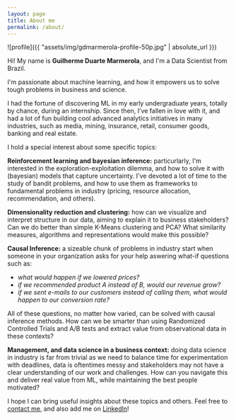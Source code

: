 ```yaml
---
layout: page
title: About me
permalink: /about/
---
```


<!--- (<img align="center" src="https://github.com/gdmarmerola/gdmarmerola.github.io/blob/master/assets/img/gdmarmerola-profile.jpg" width="150"> -->

![profile]({{ "assets/img/gdmarmerola-profile-50p.jpg" | absolute_url }})
 
Hi! My name is **Guilherme Duarte Marmerola**, and I'm a Data Scientist from Brazil. 

I'm passionate about machine learning, and how it empowers us to solve tough problems in business and science. 

I had the fortune of discovering ML in my early undergraduate years, totally by chance, during an internship. Since then, I’ve fallen in love with it, and had a lot of fun building cool advanced analytics initiatives in many industries, such as media, mining, insurance, retail, consumer goods, banking and real estate.

I hold a special interest about some specific topics:

**Reinforcement learning and bayesian inference:** particurlarly, I'm interested in the exploration-exploitation dilemma, and how to solve it with (bayesian) models that capture uncertainty. I've devoted a lot of time to the study of bandit problems, and how to use them as frameworks to fundamental problems in industry (pricing, resource allocation, recommendation, and others).

**Dimensionality reduction and clustering:** how can we visualize and interpret structure in our data, aiming to explain it to business stakeholders? Can we do better than simple K-Means clustering and PCA? What similarity measures, algorithms and representations would make this possible?

**Causal Inference:** a sizeable chunk of problems in industry start when someone in your organization asks for your help aswering what-if questions such as: 
* *what would happen if we lowered prices?*
* *if we recommended product A instead of B, would our revenue grow?*
* *if we sent e-mails to our customers instead of calling them, what would happen to our conversion rate?*

All of these questions, no matter how varied, can be solved with causal inference methods. How can we be smarter than using Randomized Controlled Trials and A/B tests and extract value from observational data in these contexts?

**Management, and data science in a business context:** doing data science in industry is far from trivial as we need to balance time for experimentation with deadlines, data is oftentimes messy and stakeholders may not have a clear understanding of our work and challenges. How can you navigate this and deliver real value from ML, while maintaining the best people motivated?

I hope I can bring useful insights about these topics and others. Feel free to [contact me](https://gdmarmerola.github.io/contact), and also add me on [LinkedIn](https://www.linkedin.com/in/gdmarmerola/)! 
